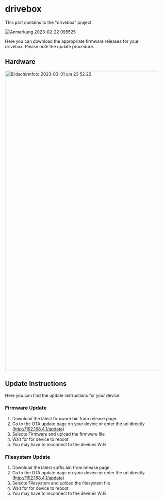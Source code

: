 # drivebox
This part contains to the "drivebox" project.

![Anmerkung 2023-02-22 095525](https://user-images.githubusercontent.com/67681325/220570950-3587cb48-8369-40d0-997e-3001696b779d.png)

Here you can download the appropriate firmware releases for your drivebox. Please note the update procedure.

## Hardware
<img width="987" alt="Bildschirm­foto 2023-03-01 um 23 52 22" src="https://user-images.githubusercontent.com/67681325/222283895-61a9951b-fb7e-4331-b425-e8faab0fdfb9.png">

## Update Instructions
Here you can find the update instructions for your device.

### Firmware Update
1. Download the latest firmware.bin from release page.
2. Go to the OTA update page on your device or enter the url directly (http://192.168.4.1/update)
3. Selecte Firmware and upload the firmware file
4. Wait for for device to reboot
5. You may have to reconnect to the devices WiFi

### Filesystem Update
1. Download the latest spffis.bin from release page.
2. Go to the OTA update page on your device or enter the url directly (http://192.168.4.1/update)
3. Selecte Filesystem and upload the filesystem file
4. Wait for for device to reboot
5. You may have to reconnect to the devices WiFi
